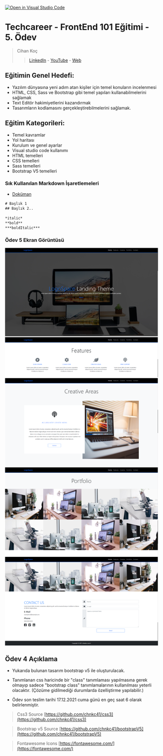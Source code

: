 [![Open in Visual Studio Code](https://classroom.github.com/assets/open-in-vscode-f059dc9a6f8d3a56e377f745f24479a46679e63a5d9fe6f495e02850cd0d8118.svg)](https://classroom.github.com/online_ide?assignment_repo_id=6591932&assignment_repo_type=AssignmentRepo)
# Techcareer - FrontEnd 101 Eğitimi - 5. Ödev
> Cihan Koç
> > [LinkedIn](https://www.linkedin.com/in/cihankoc/) - [YouTube](https://www.youtube.com/cihankoc41/?sub_confirmation=1
) - [Web](https://cihankoc.com.tr/)

## Eğitimin Genel Hedefi:
* Yazılım dünyasına yeni adım atan kişiler için temel konuların incelenmesi
* HTML, CSS, Sass ve Bootstrap gibi temel yapıları kullanabilmelerini sağlamak
* Text Editör hakimiyetlerini kazandırmak
* Tasarımların kodlamasını gerçekleştirebilmelerini sağlamak.

## Eğitim Kategorileri:
- Temel kavramlar
- Yol haritası
- Kurulum ve genel ayarlar
- Visual studio code kullanımı
- HTML temelleri
- CSS temelleri
- Sass temelleri
- Bootstrap V5 temelleri

### Sık Kullanılan Markdown İşaretlemeleri 
- [Doküman](https://commonmark.org/help/)
```
# Başlık 1
## Başlık 2.. 

*italic* 
**bold**
***boldItalic***

```
 ### Ödev 5 Ekran Görüntüsü
 ![Odev 5 ](img/screenshots/screenshot_1.png) 
 ![Odev 5 ](img/screenshots/screenshot_2.png) 
 ![Odev 5 ](img/screenshots/screenshot_3.png) 
 ![Odev 5 ](img/screenshots/screenshot_4.png) 
 ![Odev 5 ](img/screenshots/screenshot_5.png) 


## Ödev 4 Açıklama
- Yukarıda bulunan tasarım bootstrap v5 ile oluşturulacak.
  
- Tanımlanan css haricinde bir "class" tanımlaması yapılmasına gerek olmayıp sadece "bootstrap class" tanımlamalarının kullanılması yeterli olacaktır. (Çözüme gidilmediği durumlarda özelliştirme yapılabilir.)
  
- Ödev son teslim tarihi 17.12.2021 cuma günü en geç saat 6 olarak belirlenmiştir.
  
> Css3 Source
> [https://github.com/chnkc41/css3](https://github.com/chnkc41/css3)

> Bootstrap v5 Source
> [https://github.com/chnkc41/bootstrapV5](https://github.com/chnkc41/bootstrapV5)

> Fontawesome Icons
> [https://fontawesome.com/](https://fontawesome.com/)


